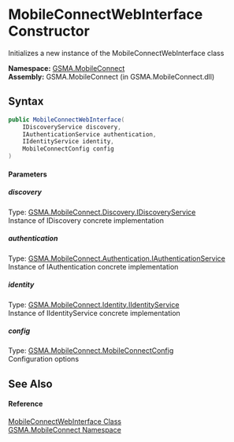 MobileConnectWebInterface Constructor
=====================================
Initializes a new instance of the MobileConnectWebInterface class

**Namespace:** [GSMA.MobileConnect][1]  
**Assembly:** GSMA.MobileConnect (in GSMA.MobileConnect.dll)

Syntax
------

```csharp
public MobileConnectWebInterface(
	IDiscoveryService discovery,
	IAuthenticationService authentication,
	IIdentityService identity,
	MobileConnectConfig config
)
```

#### Parameters

##### *discovery*
Type: [GSMA.MobileConnect.Discovery.IDiscoveryService][2]  
Instance of IDiscovery concrete implementation

##### *authentication*
Type: [GSMA.MobileConnect.Authentication.IAuthenticationService][3]  
Instance of IAuthentication concrete implementation

##### *identity*
Type: [GSMA.MobileConnect.Identity.IIdentityService][4]  
Instance of IIdentityService concrete implementation

##### *config*
Type: [GSMA.MobileConnect.MobileConnectConfig][5]  
Configuration options


See Also
--------

#### Reference
[MobileConnectWebInterface Class][6]  
[GSMA.MobileConnect Namespace][1]  

[1]: ../README.md
[2]: ../../GSMA.MobileConnect.Discovery/IDiscoveryService/README.md
[3]: ../../GSMA.MobileConnect.Authentication/IAuthenticationService/README.md
[4]: ../../GSMA.MobileConnect.Identity/IIdentityService/README.md
[5]: ../MobileConnectConfig/README.md
[6]: README.md
[7]: ../../_icons/Help.png